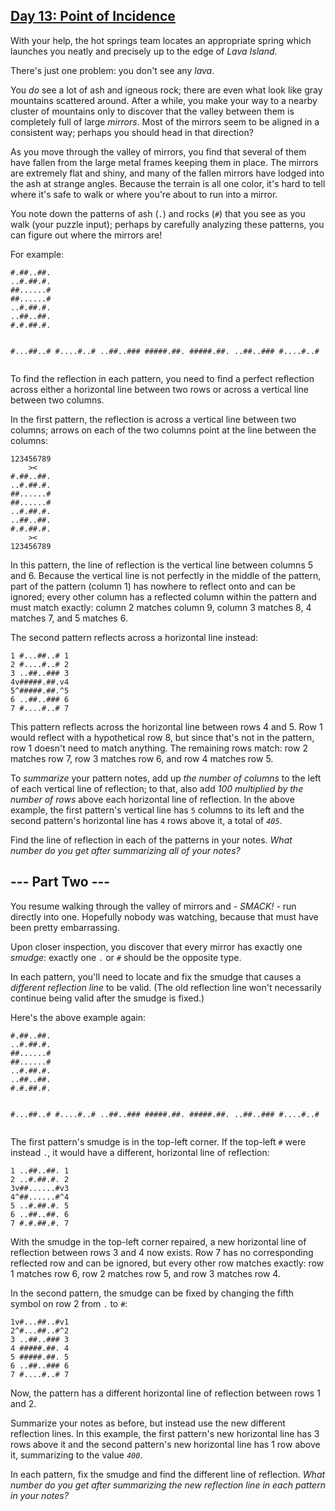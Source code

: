 <div class="day-desc"><h2><a href="https://adventofcode.com/2023/day/13"> Day 13: Point of Incidence </a></h2><p>With your help, the hot springs team locates an appropriate spring which launches you neatly and precisely up to the edge of <em>Lava Island</em>.</p>
<p>There's just one problem: you don't see any <em>lava</em>.</p>
<p>You <em>do</em> see a lot of ash and igneous rock; there are even what look like gray mountains scattered around. After a while, you make your way to a nearby cluster of mountains only to discover that the valley between them is completely full of large <em>mirrors</em>.  Most of the mirrors seem to be aligned in a consistent way; perhaps you should head in that direction?</p>
<p>As you move through the valley of mirrors, you find that several of them have fallen from the large metal frames keeping them in place. The mirrors are extremely flat and shiny, and many of the fallen mirrors have lodged into the ash at strange angles. Because the terrain is all one color, it's hard to tell where it's safe to walk or where you're about to run into a mirror.</p>
<p>You note down the patterns of ash (<code>.</code>) and rocks (<code>#</code>) that you see as you walk (your puzzle input); perhaps by carefully analyzing these patterns, you can figure out where the mirrors are!</p>
<p>For example:</p>
<pre><code>#.##..##.
..#.##.#.
##......#
##......#
..#.##.#.
..##..##.
#.#.##.#.

#...##..#
#....#..#
..##..###
#####.##.
#####.##.
..##..###
#....#..#
</code></pre>
<p>To find the reflection in each pattern, you need to find a perfect reflection across either a horizontal line between two rows or across a vertical line between two columns.</p>
<p>In the first pattern, the reflection is across a vertical line between two columns; arrows on each of the two columns point at the line between the columns:</p>
<pre><code>123456789
    &gt;&lt;   
#.##..##.
..#.##.#.
##......#
##......#
..#.##.#.
..##..##.
#.#.##.#.
    &gt;&lt;   
123456789
</code></pre>
<p>In this pattern, the line of reflection is the vertical line between columns 5 and 6. Because the vertical line is not perfectly in the middle of the pattern, part of the pattern (column 1) has nowhere to reflect onto and can be ignored; every other column has a reflected column within the pattern and must match exactly: column 2 matches column 9, column 3 matches 8, 4 matches 7, and 5 matches 6.</p>
<p>The second pattern reflects across a horizontal line instead:</p>
<pre><code>1 #...##..# 1
2 #....#..# 2
3 ..##..### 3
4v#####.##.v4
5^#####.##.^5
6 ..##..### 6
7 #....#..# 7
</code></pre>
<p>This pattern reflects across the horizontal line between rows 4 and 5. Row 1 would reflect with a hypothetical row 8, but since that's not in the pattern, row 1 doesn't need to match anything. The remaining rows match: row 2 matches row 7, row 3 matches row 6, and row 4 matches row 5.</p>
<p>To <em>summarize</em> your pattern notes, add up <em>the number of columns</em> to the left of each vertical line of reflection; to that, also add <em>100 multiplied by the number of rows</em> above each horizontal line of reflection. In the above example, the first pattern's vertical line has <code>5</code> columns to its left and the second pattern's horizontal line has <code>4</code> rows above it, a total of <code><em>405</em></code>.</p>
<p>Find the line of reflection in each of the patterns in your notes. <em>What number do you get after summarizing all of your notes?</em></p>
</div>

<div class="day-desc">
<h2 id="part2">--- Part Two ---</h2><p>You resume walking through the valley of mirrors and - <em>SMACK!</em> - run directly into one. Hopefully <span title="Sorry, Nobody saw that.">nobody</span> was watching, because that must have been pretty embarrassing.</p>
<p>Upon closer inspection, you discover that every mirror has exactly one <em>smudge</em>: exactly one <code>.</code> or <code>#</code> should be the opposite type.</p>
<p>In each pattern, you'll need to locate and fix the smudge that causes a <em>different reflection line</em> to be valid. (The old reflection line won't necessarily continue being valid after the smudge is fixed.)</p>
<p>Here's the above example again:</p>
<pre><code>#.##..##.
..#.##.#.
##......#
##......#
..#.##.#.
..##..##.
#.#.##.#.

#...##..#
#....#..#
..##..###
#####.##.
#####.##.
..##..###
#....#..#
</code></pre>
<p>The first pattern's smudge is in the top-left corner. If the top-left <code>#</code> were instead <code>.</code>, it would have a different, horizontal line of reflection:</p>
<pre><code>1 ..##..##. 1
2 ..#.##.#. 2
3v##......#v3
4^##......#^4
5 ..#.##.#. 5
6 ..##..##. 6
7 #.#.##.#. 7
</code></pre>
<p>With the smudge in the top-left corner repaired, a new horizontal line of reflection between rows 3 and 4 now exists. Row 7 has no corresponding reflected row and can be ignored, but every other row matches exactly: row 1 matches row 6, row 2 matches row 5, and row 3 matches row 4.</p>
<p>In the second pattern, the smudge can be fixed by changing the fifth symbol on row 2 from <code>.</code> to <code>#</code>:</p>
<pre><code>1v#...##..#v1
2^#...##..#^2
3 ..##..### 3
4 #####.##. 4
5 #####.##. 5
6 ..##..### 6
7 #....#..# 7
</code></pre>
<p>Now, the pattern has a different horizontal line of reflection between rows 1 and 2.</p>
<p>Summarize your notes as before, but instead use the new different reflection lines. In this example, the first pattern's new horizontal line has 3 rows above it and the second pattern's new horizontal line has 1 row above it, summarizing to the value <code><em>400</em></code>.</p>
<p>In each pattern, fix the smudge and find the different line of reflection. <em>What number do you get after summarizing the new reflection line in each pattern in your notes?</em></p>
</div>